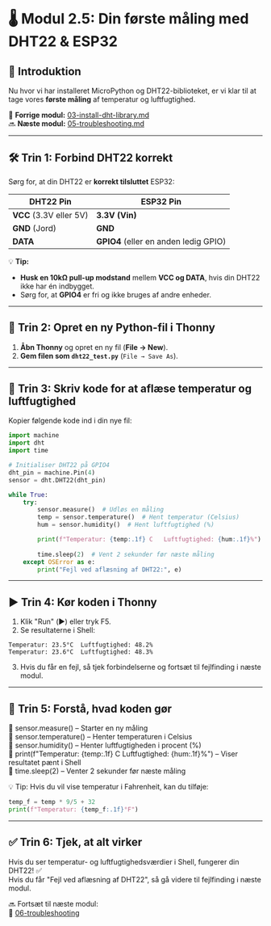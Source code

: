 # 🌡️ Modul 2.5: Din første måling med DHT22 & ESP32

## 📌 **Introduktion**
Nu hvor vi har installeret MicroPython og DHT22-biblioteket, er vi klar til at tage vores **første måling** af temperatur og luftfugtighed.

🔗 **Forrige modul:** [03-install-dht-library.md](03-install-dht-library.md)  
🔜 **Næste modul:** [05-troubleshooting.md](05-troubleshooting.md)  

---

## 🛠️ **Trin 1: Forbind DHT22 korrekt**
Sørg for, at din DHT22 er **korrekt tilsluttet** ESP32:

| DHT22 Pin | ESP32 Pin |
|-----------|-----------|
| **VCC** (3.3V eller 5V) | **3.3V (Vin)** |
| **GND** (Jord) | **GND** |
| **DATA** | **GPIO4** (eller en anden ledig GPIO) |

💡 **Tip:**  
- **Husk en 10kΩ pull-up modstand** mellem **VCC og DATA**, hvis din DHT22 ikke har én indbygget.  
- Sørg for, at **GPIO4** er fri og ikke bruges af andre enheder.

---

## 📄 **Trin 2: Opret en ny Python-fil i Thonny**
1. **Åbn Thonny** og opret en ny fil (**File → New**).  
2. **Gem filen som `dht22_test.py`** (`File → Save As`).  

---

## 📝 **Trin 3: Skriv kode for at aflæse temperatur og luftfugtighed**
Kopier følgende kode ind i din nye fil:

```python
import machine
import dht
import time

# Initialiser DHT22 på GPIO4
dht_pin = machine.Pin(4)
sensor = dht.DHT22(dht_pin)

while True:
    try:
        sensor.measure()  # Udløs en måling
        temp = sensor.temperature()  # Hent temperatur (Celsius)
        hum = sensor.humidity()  # Hent luftfugtighed (%)

        print(f"Temperatur: {temp:.1f} C   Luftfugtighed: {hum:.1f}%")
        
        time.sleep(2)  # Vent 2 sekunder før næste måling
    except OSError as e:
        print("Fejl ved aflæsning af DHT22:", e)
```
---
## ▶️ Trin 4: Kør koden i Thonny
1. Klik "Run" (▶️) eller tryk F5.
2. Se resultaterne i Shell:
```shell
Temperatur: 23.5°C  Luftfugtighed: 48.2%
Temperatur: 23.6°C  Luftfugtighed: 48.3%
```
3. Hvis du får en fejl, så tjek forbindelserne og fortsæt til fejlfinding i næste modul.

---

## 🔄 Trin 5: Forstå, hvad koden gør
🔹 sensor.measure() – Starter en ny måling    
🔹 sensor.temperature() – Henter temperaturen i Celsius    
🔹 sensor.humidity() – Henter luftfugtigheden i procent (%)    
🔹 print(f"Temperatur: {temp:.1f} C  Luftfugtighed: {hum:.1f}%") – Viser resultatet pænt i Shell    
🔹 time.sleep(2) – Venter 2 sekunder før næste måling    

💡 Tip: Hvis du vil vise temperatur i Fahrenheit, kan du tilføje:
```python
temp_f = temp * 9/5 + 32
print(f"Temperatur: {temp_f:.1f}°F")
```
---
## ✅ Trin 6: Tjek, at alt virker
Hvis du ser temperatur- og luftfugtighedsværdier i Shell, fungerer din DHT22! ✅    
Hvis du får "Fejl ved aflæsning af DHT22", så gå videre til fejlfinding i næste modul.

🔜 Fortsæt til næste modul:     
📄 [06-troubleshooting](06-troubleshooting.md)
